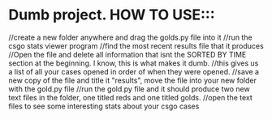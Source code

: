 # Dumb project. HOW TO USE:::
//create a new folder anywhere and drag the golds.py file into it
//run the csgo stats viewer program
//find the most recent results file that it produces
//Open the file and delete all information that isnt the  SORTED BY TIME section at the beginning. I know, this is what makes it dumb.
//this gives us a list of all your cases opened in order of when they were opened. 
//save a new copy of the file and title it "results", move the file into your new folder with the gold.py file
//run the gold.py file and it should produce two new text files in the folder, one titled reds and one titled golds.
//open the text files to see some interesting stats about your csgo cases



# 
